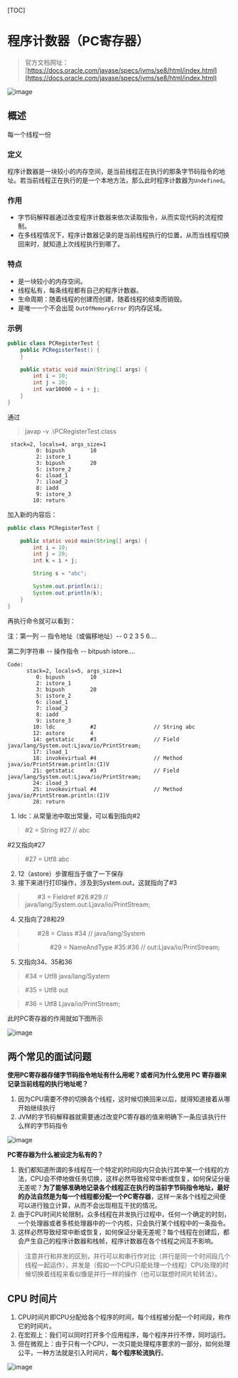 [TOC]

# 程序计数器（PC寄存器）

> 官方文档网址：[https://docs.oracle.com/javase/specs/jvms/se8/html/index.html](https://docs.oracle.com/javase/specs/jvms/se8/html/index.html)

![image](images/U83K8RmmJZ4Nqr390V8gyhRLbC0kBa0nE_X31uUfH8A.png)

## 概述

每一个线程一份

### 定义

程序计数器是一块较小的内存空间，是当前线程正在执行的那条字节码指令的地址。若当前线程正在执行的是一个本地方法，那么此时程序计数器为`Undefined`。



### 作用

* 字节码解释器通过改变程序计数器来依次读取指令，从而实现代码的流程控制。
* 在多线程情况下，程序计数器记录的是当前线程执行的位置，从而当线程切换回来时，就知道上次线程执行到哪了。



### 特点

* 是一块较小的内存空间。
* 线程私有，每条线程都有自己的程序计数器。
* 生命周期：随着线程的创建而创建，随着线程的结束而销毁。
* 是唯一一个不会出现 `OutOfMemoryError` 的内存区域。



### 示例

```java
public class PCRegisterTest {
    public PCRegisterTest() {
    }

    public static void main(String[] args) {
        int i = 10;
        int j = 20;
        int var10000 = i + j;
    }
}
```

通过

> javap -v .\\PCRegisterTest.class

```Plain Text
 stack=2, locals=4, args_size=1
         0: bipush        10
         2: istore_1
         3: bipush        20
         5: istore_2
         6: iload_1
         7: iload_2
         8: iadd
         9: istore_3
        10: return
```

加入新的内容后：

```java
public class PCRegisterTest {

    public static void main(String[] args) {
        int i = 10;
        int j = 20;
        int k = i + j;

        String s = "abc";

        System.out.println(i);
        System.out.println(k);
    }
}
```

再执行命令就可以看到：

注：第一列 -- 指令地址（或偏移地址）-- 0 2 3 5 6....

第二列字符串 -- 操作指令 -- bitpush  istore....

```Plain Text
Code:
      stack=2, locals=5, args_size=1
         0: bipush        10
         2: istore_1
         3: bipush        20
         5: istore_2
         6: iload_1
         7: iload_2
         8: iadd
         9: istore_3
        10: ldc           #2                  // String abc
        12: astore        4
        14: getstatic     #3                  // Field java/lang/System.out:Ljava/io/PrintStream;
        17: iload_1
        18: invokevirtual #4                  // Method java/io/PrintStream.println:(I)V
        21: getstatic     #3                  // Field java/lang/System.out:Ljava/io/PrintStream;
        24: iload_3
        25: invokevirtual #4                  // Method java/io/PrintStream.println:(I)V
        28: return

```

1. ldc：从常量池中取出常量，可以看到指向#2

> #2 = String             #27            // abc

#2又指向#27

> #27 = Utf8               abc

2. 12（astore）步骤相当于做了一下保存
3. 接下来进行打印操作，涉及到System.out，这就指向了#3

>   #3 = Fieldref           #28.#29        // java/lang/System.out:Ljava/io/PrintStream;

4. 又指向了28和29

>   #28 = Class              #34            // java/lang/System

>     #29 = NameAndType        #35:#36        // out:Ljava/io/PrintStream;

5. 又指向34、35和36

> #34 = Utf8               java/lang/System

> #35 = Utf8               out

> #36 = Utf8               Ljava/io/PrintStream;



此时PC寄存器的作用就如下图所示

![image](images/vpLTypmMf_8MYZ8e_vAEFDRpD7Et4BjNJsgxbdz5OgY.png)



## 两个常见的面试问题

**使用PC寄存器存储字节码指令地址有什么用呢？**或者问**为什么使用 PC 寄存器来记录当前线程的执行地址呢？**

1. 因为CPU需要不停的切换各个线程，这时候切换回来以后，就得知道接着从哪开始继续执行
2. JVM的字节码解释器就需要通过改变PC寄存器的值来明确下一条应该执行什么样的字节码指令

![image](images/DLpdOTedSezmL9S05SkRW9m-Eq4ZBDhHsfv3GqiS-BY.jpg)



**PC寄存器为什么被设定为私有的？**

1. 我们都知道所谓的多线程在一个特定的时间段内只会执行其中某一个线程的方法，CPU会不停地做任务切换，这样必然导致经常中断或恢复，如何保证分毫无差呢？**为了能够准确地记录各个线程正在执行的当前字节码指令地址，最好的办法自然是为每一个线程都分配一个PC寄存器**，这样一来各个线程之间便可以进行独立计算，从而不会出现相互干扰的情况。
2. 由于CPU时间片轮限制，众多线程在并发执行过程中，任何一个确定的时刻，一个处理器或者多核处理器中的一个内核，只会执行某个线程中的一条指令。
3. 这样必然导致经常中断或恢复，如何保证分毫无差呢？每个线程在创建后，都会产生自己的程序计数器和栈帧，程序计数器在各个线程之间互不影响。

> 注意并行和并发的区别，并行可以和串行作对比（并行是同一个时间段几个线程一起运作），并发是（假如一个CPU只能处理一个线程）CPU处理的时候切换着线程来看似像是并行一样的操作（也可以联想时间片轮转法）。



## CPU 时间片

1. CPU时间片即CPU分配给各个程序的时间，每个线程被分配一个时间段，称作它的时间片。
2. 在宏观上：我们可以同时打开多个应用程序，每个程序并行不悖，同时运行。
3. 但在微观上：由于只有一个CPU，一次只能处理程序要求的一部分，如何处理公平，一种方法就是引入时间片，**每个程序轮流执行**。

![image](images/Jglt1wM5XyfkO5goO5rnOregjFMRMajrV-6OX85xymw.png)

